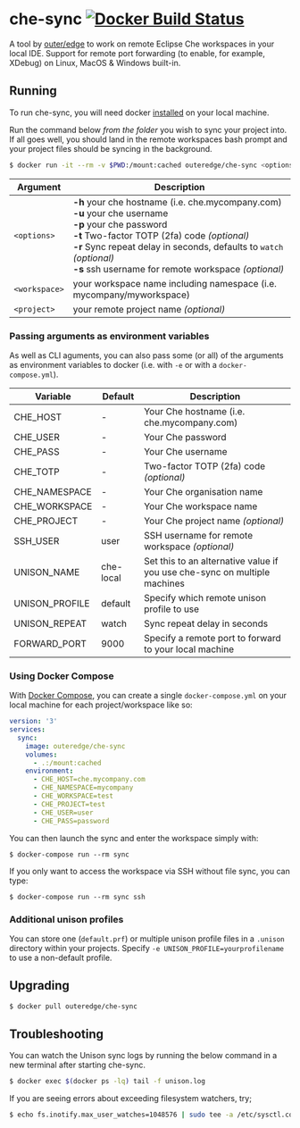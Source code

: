 # che-sync [![Docker Build Status](https://img.shields.io/docker/build/outeredge/che-sync.svg?style=flat-square)](https://hub.docker.com/r/outeredge/che-sync)

A tool by [outer/edge](https://github.com/outeredge) to work on remote Eclipse Che workspaces in your local IDE. Support for remote port forwarding (to enable, for example, XDebug) on Linux, MacOS & Windows built-in.

## Running

To run che-sync, you will need docker [installed](https://docs.docker.com/install/) on your local machine.

Run the command below _from the folder_ you wish to sync your project into. If all goes well, you should land in the remote workspaces bash prompt and your project files should be syncing in the background.

```sh
$ docker run -it --rm -v $PWD:/mount:cached outeredge/che-sync <options> <workspace> <project>
```

| Argument      | Description                                                  |
| ------------- | ------------------------------------------------------------ |
| `<options>`   | **-h**  your che hostname (i.e. che.mycompany.com)<br/>**-u**  your che username<br/>**-p**  your che password<br/>**-t**  Two-factor TOTP (2fa) code *(optional)*<br/>**-r**  Sync repeat delay in seconds, defaults to `watch` *(optional)*<br/>**-s** ssh username for remote workspace *(optional)*|
| `<workspace>` | your workspace name including namespace (i.e. mycompany/myworkspace) |
| `<project>`   | your remote project name *(optional)* |

### Passing arguments as environment variables

As well as CLI aguments, you can also pass some (or all) of the arguments as environment variables to docker (i.e. with `-e` or with a `docker-compose.yml`).

| Variable | Default     | Description |
| -------- | ----------- | ----------- |
| CHE_HOST | -      | Your Che hostname (i.e. che.mycompany.com) |
| CHE_USER | -      | Your Che password |
| CHE_PASS | -      | Your Che username |
| CHE_TOTP | -      | Two-factor TOTP (2fa) code *(optional)* |
| CHE_NAMESPACE | - | Your Che organisation name |
| CHE_WORKSPACE | - | Your Che workspace name |
| CHE_PROJECT | -   | Your Che project name *(optional)* |
| SSH_USER | user   | SSH username for remote workspace *(optional)* |
| UNISON_NAME | che-local | Set this to an alternative value if you use che-sync on multiple machines |
| UNISON_PROFILE | default | Specify which remote unison profile to use |
| UNISON_REPEAT | watch | Sync repeat delay in seconds |
| FORWARD_PORT | 9000 | Specify a remote port to forward to your local machine |

### Using Docker Compose

With [Docker Compose](https://docs.docker.com/compose/install), you can create a single `docker-compose.yml` on your local machine for each project/workspace like so:

```yml
version: '3'
services:
  sync:
    image: outeredge/che-sync
    volumes:
      - .:/mount:cached
    environment:
      - CHE_HOST=che.mycompany.com
      - CHE_NAMESPACE=mycompany
      - CHE_WORKSPACE=test
      - CHE_PROJECT=test
      - CHE_USER=user
      - CHE_PASS=password
```

You can then launch the sync and enter the workspace simply with:

`$ docker-compose run --rm sync`

If you only want to access the workspace via SSH without file sync, you can type:

`$ docker-compose run --rm sync ssh`


### Additional unison profiles

You can store one (`default.prf`) or multiple unison profile files in a `.unison` directory within your projects. Specify `-e UNISON_PROFILE=yourprofilename` to use a non-default profile.

## Upgrading

```sh
$ docker pull outeredge/che-sync
```

## Troubleshooting

You can watch the Unison sync logs by running the below command in a new terminal after starting che-sync.

```sh
$ docker exec $(docker ps -lq) tail -f unison.log
```

If you are seeing errors about exceeding filesystem watchers, try;

```sh
$ echo fs.inotify.max_user_watches=1048576 | sudo tee -a /etc/sysctl.conf && sudo sysctl -p
```